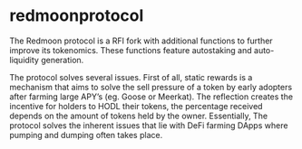 # redmoonprotocol
The Redmoon protocol is a RFI fork with additional functions to further improve its tokenomics. These functions feature autostaking and auto-liquidity generation.


The protocol solves several issues. First of all, static rewards is a mechanism that aims to solve the sell pressure of a token by early adopters after farming large APY’s (eg. Goose or Meerkat). The reflection creates the incentive for holders to HODL their tokens, the percentage received depends on the amount of tokens held by the owner. Essentially, The protocol solves the inherent issues that lie with DeFi farming DApps where pumping and dumping often takes place. 

